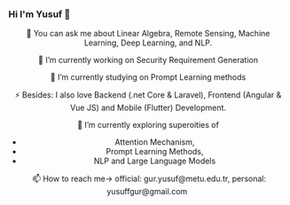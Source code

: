 ### Hi I'm Yusuf 👋

<div align="center">

💬 You can ask me about Linear Algebra, Remote Sensing, Machine Learning, Deep Learning, and NLP.

🔭 I’m currently working on Security Requirement Generation

🌱 I’m currently studying on Prompt Learning methods

⚡ Besides: I also love Backend (.net Core & Laravel), Frontend (Angular & Vue JS) and Mobile (Flutter) Development.

🌱 I’m currently exploring superoities of
   <ul>
    <li>Attention Mechanism,</li>
    <li>Prompt Learning Methods,</li>
    <li>NLP and Large Language Models</li>
   </ul> 

   <img src="https://komarev.com/ghpvc/?username=yusuffgur&style=flat-square&color=blue" alt=""/>
📫 How to reach me-> official: gur.yusuf@metu.edu.tr, personal: yusuffgur@gmail.com
   <img src="https://komarev.com/ghpvc/?username=yusuffgur&style=flat-square&color=blue" alt=""/>

    
<!--
**yusuffgur/yusuffgur** is a ✨ _special_ ✨ repository because its `README.md` (this file) appears on your GitHub profile.

Here are some ideas to get you started:

- 🔭 I’m currently working on ...
- 🌱 I’m currently learning ...
- 👯 I’m looking to collaborate on ...
- 🤔 I’m looking for help with ...
- 💬 Ask me about ...
- 📫 How to reach me: ...
- 😄 Pronouns: ...
- ⚡ Fun fact: ...
-->
</div>
